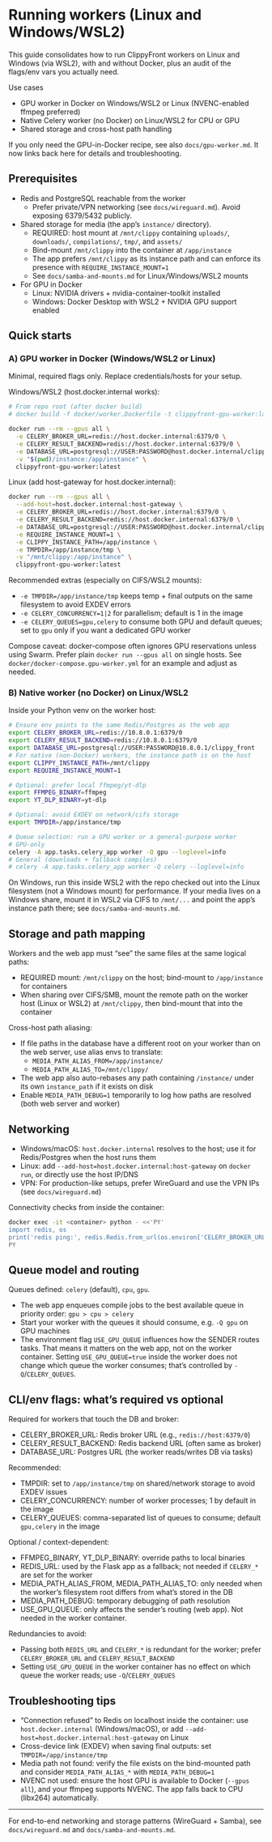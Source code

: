 # Running workers (Linux and Windows/WSL2)

This guide consolidates how to run ClippyFront workers on Linux and Windows (via WSL2), with and without Docker, plus an audit of the flags/env vars you actually need.

Use cases
- GPU worker in Docker on Windows/WSL2 or Linux (NVENC-enabled ffmpeg preferred)
- Native Celery worker (no Docker) on Linux/WSL2 for CPU or GPU
- Shared storage and cross-host path handling

If you only need the GPU-in-Docker recipe, see also `docs/gpu-worker.md`. It now links back here for details and troubleshooting.

## Prerequisites

- Redis and PostgreSQL reachable from the worker
  - Prefer private/VPN networking (see `docs/wireguard.md`). Avoid exposing 6379/5432 publicly.
- Shared storage for media (the app’s `instance/` directory).
  - REQUIRED: host mount at `/mnt/clippy` containing `uploads/`, `downloads/`, `compilations/`, `tmp/`, and `assets/`
  - Bind-mount `/mnt/clippy` into the container at `/app/instance`
  - The app prefers `/mnt/clippy` as its instance path and can enforce its presence with `REQUIRE_INSTANCE_MOUNT=1`
  - See `docs/samba-and-mounts.md` for Linux/Windows/WSL2 mounts
- For GPU in Docker
  - Linux: NVIDIA drivers + nvidia-container-toolkit installed
  - Windows: Docker Desktop with WSL2 + NVIDIA GPU support enabled

## Quick starts

### A) GPU worker in Docker (Windows/WSL2 or Linux)

Minimal, required flags only. Replace credentials/hosts for your setup.

Windows/WSL2 (host.docker.internal works):

```bash
# From repo root (after docker build)
# docker build -f docker/worker.Dockerfile -t clippyfront-gpu-worker:latest .

docker run --rm --gpus all \
  -e CELERY_BROKER_URL=redis://host.docker.internal:6379/0 \
  -e CELERY_RESULT_BACKEND=redis://host.docker.internal:6379/0 \
  -e DATABASE_URL=postgresql://USER:PASSWORD@host.docker.internal/clippy_front \
  -v "$(pwd)/instance:/app/instance" \
  clippyfront-gpu-worker:latest
```

Linux (add host-gateway for host.docker.internal):

```bash
docker run --rm --gpus all \
  --add-host=host.docker.internal:host-gateway \
  -e CELERY_BROKER_URL=redis://host.docker.internal:6379/0 \
  -e CELERY_RESULT_BACKEND=redis://host.docker.internal:6379/0 \
  -e DATABASE_URL=postgresql://USER:PASSWORD@host.docker.internal/clippy_front \
  -e REQUIRE_INSTANCE_MOUNT=1 \
  -e CLIPPY_INSTANCE_PATH=/app/instance \
  -e TMPDIR=/app/instance/tmp \
  -v "/mnt/clippy:/app/instance" \
  clippyfront-gpu-worker:latest
```

Recommended extras (especially on CIFS/WSL2 mounts):

- `-e TMPDIR=/app/instance/tmp` keeps temp + final outputs on the same filesystem to avoid EXDEV errors
- `-e CELERY_CONCURRENCY=1|2` for parallelism; default is 1 in the image
- `-e CELERY_QUEUES=gpu,celery` to consume both GPU and default queues; set to `gpu` only if you want a dedicated GPU worker

Compose caveat: docker-compose often ignores GPU reservations unless using Swarm. Prefer plain `docker run --gpus all` on single hosts. See `docker/docker-compose.gpu-worker.yml` for an example and adjust as needed.

### B) Native worker (no Docker) on Linux/WSL2

Inside your Python venv on the worker host:

```bash
# Ensure env points to the same Redis/Postgres as the web app
export CELERY_BROKER_URL=redis://10.8.0.1:6379/0
export CELERY_RESULT_BACKEND=redis://10.8.0.1:6379/0
export DATABASE_URL=postgresql://USER:PASSWORD@10.8.0.1/clippy_front
# For native (non-Docker) workers, the instance path is on the host
export CLIPPY_INSTANCE_PATH=/mnt/clippy
export REQUIRE_INSTANCE_MOUNT=1

# Optional: prefer local ffmpeg/yt-dlp
export FFMPEG_BINARY=ffmpeg
export YT_DLP_BINARY=yt-dlp

# Optional: avoid EXDEV on network/cifs storage
export TMPDIR=/app/instance/tmp

# Queue selection: run a GPU worker or a general-purpose worker
# GPU-only
celery -A app.tasks.celery_app worker -Q gpu --loglevel=info
# General (downloads + fallback compiles)
# celery -A app.tasks.celery_app worker -Q celery --loglevel=info
```

On Windows, run this inside WSL2 with the repo checked out into the Linux filesystem (not a Windows mount) for performance. If your media lives on a Windows share, mount it in WSL2 via CIFS to `/mnt/...` and point the app’s instance path there; see `docs/samba-and-mounts.md`.

## Storage and path mapping

Workers and the web app must “see” the same files at the same logical paths:

- REQUIRED mount: `/mnt/clippy` on the host; bind-mount to `/app/instance` for containers
- When sharing over CIFS/SMB, mount the remote path on the worker host (Linux or WSL2) at `/mnt/clippy`, then bind-mount that into the container

Cross-host path aliasing:

- If file paths in the database have a different root on your worker than on the web server, use alias envs to translate:
  - `MEDIA_PATH_ALIAS_FROM=/app/instance/`
  - `MEDIA_PATH_ALIAS_TO=/mnt/clippy/`
- The web app also auto-rebases any path containing `/instance/` under its own `instance_path` if it exists on disk
- Enable `MEDIA_PATH_DEBUG=1` temporarily to log how paths are resolved (both web server and worker)

## Networking

- Windows/macOS: `host.docker.internal` resolves to the host; use it for Redis/Postgres when the host runs them
- Linux: add `--add-host=host.docker.internal:host-gateway` on `docker run`, or directly use the host IP/DNS
- VPN: For production-like setups, prefer WireGuard and use the VPN IPs (see `docs/wireguard.md`)

Connectivity checks from inside the container:

```bash
docker exec -it <container> python - <<'PY'
import redis, os
print('redis ping:', redis.Redis.from_url(os.environ['CELERY_BROKER_URL']).ping())
PY
```

## Queue model and routing

Queues defined: `celery` (default), `cpu`, `gpu`.

- The web app enqueues compile jobs to the best available queue in priority order: `gpu > cpu > celery`
- Start your worker with the queues it should consume, e.g. `-Q gpu` on GPU machines
- The environment flag `USE_GPU_QUEUE` influences how the SENDER routes tasks. That means it matters on the web app, not on the worker container. Setting `USE_GPU_QUEUE=true` inside the worker does not change which queue the worker consumes; that’s controlled by `-Q`/`CELERY_QUEUES`.

## CLI/env flags: what’s required vs optional

Required for workers that touch the DB and broker:
- CELERY_BROKER_URL: Redis broker URL (e.g., `redis://host:6379/0`)
- CELERY_RESULT_BACKEND: Redis backend URL (often same as broker)
- DATABASE_URL: Postgres URL (the worker reads/writes DB via tasks)

Recommended:
- TMPDIR: set to `/app/instance/tmp` on shared/network storage to avoid EXDEV issues
- CELERY_CONCURRENCY: number of worker processes; 1 by default in the image
- CELERY_QUEUES: comma-separated list of queues to consume; default `gpu,celery` in the image

Optional / context-dependent:
- FFMPEG_BINARY, YT_DLP_BINARY: override paths to local binaries
- REDIS_URL: used by the Flask app as a fallback; not needed if `CELERY_*` are set for the worker
- MEDIA_PATH_ALIAS_FROM, MEDIA_PATH_ALIAS_TO: only needed when the worker’s filesystem root differs from what’s stored in the DB
- MEDIA_PATH_DEBUG: temporary debugging of path resolution
- USE_GPU_QUEUE: only affects the sender’s routing (web app). Not needed in the worker container.

Redundancies to avoid:
- Passing both `REDIS_URL` and `CELERY_*` is redundant for the worker; prefer `CELERY_BROKER_URL` and `CELERY_RESULT_BACKEND`
- Setting `USE_GPU_QUEUE` in the worker container has no effect on which queue the worker reads; use `-Q`/`CELERY_QUEUES`

## Troubleshooting tips

- “Connection refused” to Redis on localhost inside the container: use `host.docker.internal` (Windows/macOS), or add `--add-host=host.docker.internal:host-gateway` on Linux
- Cross-device link (EXDEV) when saving final outputs: set `TMPDIR=/app/instance/tmp`
- Media path not found: verify the file exists on the bind-mounted path and consider `MEDIA_PATH_ALIAS_*` with `MEDIA_PATH_DEBUG=1`
- NVENC not used: ensure the host GPU is available to Docker (`--gpus all`), and your ffmpeg supports NVENC. The app falls back to CPU (libx264) automatically.

---

For end-to-end networking and storage patterns (WireGuard + Samba), see `docs/wireguard.md` and `docs/samba-and-mounts.md`.
